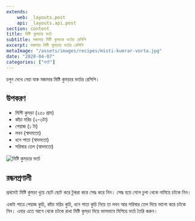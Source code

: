 ```yaml
---
extends:
    web: _layouts.post
    api: _layouts.api.post
section: content
title: মিষ্টি কুমড়ার ভর্তা
subtitle: মজাদার মিষ্টি কুমড়ার ভর্তার রেসিপি
excerpt: মজাদার মিষ্টি কুমড়ার ভর্তার রেসিপি
metaImage: "/assets/images/recipes/misti-kumrar-vorta.jpg"
date: "2020-04-07"
categories: ["ভর্তা"]
---
```


চলুন দেখে নেয়া যাক মজাদার মিষ্টি কুমড়ার ভর্তার রেসিপি।

## উপকরণ

- মিস্টি কুমড়া (২৫০ গ্রাম)
- কাঁচা মরিচ (২-৩টা)
- পেয়াজ (১ টা)
- লবন (স্বাদমতো)
- ধনে পাতা (স্বাদমতো)
- সরিষার তেল (স্বাদমতো)

![মিষ্টি কুমড়ার ভর্তা](/assets/images/recipes/misti-kumrar-vorta.jpg)

## রন্ধনপ্রণালী

প্রথমেই মিষ্টি কুমড়া ধুয়ে ছোট ছোট করে টুকরা করে সেদ্ধ করে নিন। সেদ্ধ হয়ে গেলে চুলা থেকে নামিয়ে চটকে নিন।

একটা পাত্রে পেয়াজ কুচি, কাঁচা মরিচ কুচি, ধনে পাতা কুচি নিয়ে তা লবন আর সরিষার তেল দিয়ে ভালো করে চটকে
নিন। এবার এতে আগে থেকে চটকে রাখা মিষ্টি কুমড়া দিয়ে ভালভাবে মিশিয়ে ভর্তা তৈরি করুন।
